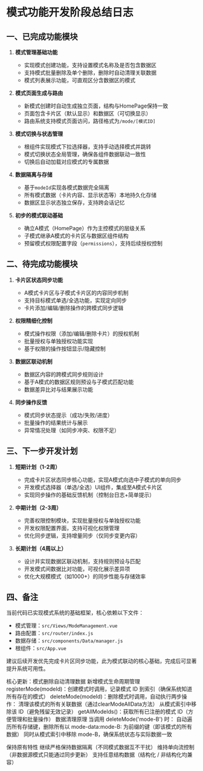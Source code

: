 # 模式功能开发阶段总结日志

## 一、已完成功能模块

1. **模式管理基础功能**
   - 实现模式创建功能，支持设置模式名称及是否包含数据区
   - 支持模式批量删除及单个删除，删除时自动清理关联数据
   - 模式列表展示功能，可直观区分含数据区的模式

2. **模式页面生成与路由**
   - 新模式创建时自动生成独立页面，结构与HomePage保持一致
   - 页面包含卡片区（默认显示）和数据区（可切换显示）
   - 路由系统支持模式页面访问，路径格式为`/mode/[模式ID]`

3. **模式切换与状态管理**
   - 根组件实现模式下拉选择器，支持手动选择模式并跳转
   - 模式切换状态全局管理，确保各组件数据联动一致性
   - 切换后自动加载对应模式的专属数据

4. **数据隔离与存储**
   - 基于`modeId`实现各模式数据完全隔离
   - 所有模式数据（卡片内容、显示状态等）本地持久化存储
   - 数据区显示状态独立保存，支持跨会话记忆

5. **初步的模式联动基础**
   - 确立A模式（HomePage）作为主控模式的层级关系
   - 子模式继承A模式的卡片区与数据区组件结构
   - 预留模式权限配置字段（`permissions`），支持后续授权控制

## 二、待完成功能模块

1. **卡片区状态同步功能**
   - A模式卡片区与子模式卡片区的内容同步机制
   - 支持目标模式单选/全选功能，实现定向同步
   - 卡片添加/编辑/删除操作的跨模式同步逻辑

2. **权限精细化控制**
   - 模式操作权限（添加/编辑/删除卡片）的授权机制
   - 批量授权与单独授权功能实现
   - 基于权限的操作按钮显示/隐藏控制

3. **数据区联动机制**
   - 数据区内容的跨模式同步规则设计
   - 基于A模式的数据区规则预设与子模式匹配功能
   - 数据差异比对与结果展示功能

4. **同步操作反馈**
   - 模式同步状态提示（成功/失败/进度）
   - 批量操作的结果统计与展示
   - 异常情况处理（如同步冲突、权限不足）

## 三、下一步开发计划

1. **短期计划（1-2周）**
   - 完成卡片区状态同步核心功能，实现A模式向选中子模式的单向同步
   - 开发模式选择器（单选/全选）UI组件，集成至A模式卡片区
   - 实现同步操作的基础反馈机制（控制台日志+简单提示）

2. **中期计划（2-3周）**
   - 完善权限控制模块，实现批量授权与单独授权功能
   - 开发权限配置界面，支持可视化权限管理
   - 优化同步逻辑，支持增量同步（仅同步变更内容）

3. **长期计划（4周以上）**
   - 设计并实现数据区联动机制，支持规则预设与匹配
   - 开发模式间数据比对功能，可视化展示差异项
   - 优化大规模模式（如1000+）的同步性能与存储效率

## 四、备注

当前代码已实现模式系统的基础框架，核心依赖以下文件：
- 模式管理：`src/Views/ModeManagement.vue`
- 路由配置：`src/router/index.js`
- 数据存储：`src/components/Data/manager.js`
- 根组件：`src/App.vue`

建议后续开发优先完成卡片区同步功能，此为模式联动的核心基础，完成后可显著提升系统可用性。


核心更新：模式删除自动清理数据
新增模式生命周期管理
registerMode(modeId)：创建模式时调用，记录模式 ID 到索引（确保系统知道所有存在的模式）
deleteMode(modeId)：删除模式时调用，自动执行两步操作：
清理该模式的所有关联数据（通过clearModeAllData方法）
从模式索引中移除该 ID（避免残留无效记录）
getAllModeIds()：获取所有已注册的模式 ID（方便管理和批量操作）
数据清理原理
当调用 deleteMode('mode-B') 时：
自动遍历所有存储键，删除所有以 mode-data:mode-B: 为前缀的键（即该模式的所有数据）
同时从模式索引中移除 mode-B，确保系统状态与实际数据一致


保持原有特性
继续严格保持数据隔离（不同模式数据互不干扰）
维持单向流控制（非数据源模式只能通过同步更新）
支持任意结构数据（结构化 / 非结构化均兼容）



